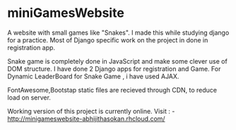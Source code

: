 # miniGamesWebsite

A website with small games like "Snakes".
I made this while studying django for a practice.
Most of Django specific work on the project in done in registration app.

Snake game is completely done in JavaScript and make some clever use of DOM structure.
I have done 2 Django apps for registration and Game.
For Dynamic LeaderBoard for Snake Game , i have used AJAX.

FontAwesome,Bootstap static files are recieved through CDN, to reduce load on server.

Working version of this project is currently online. Visit : - http://minigameswebsite-abhijithasokan.rhcloud.com/

